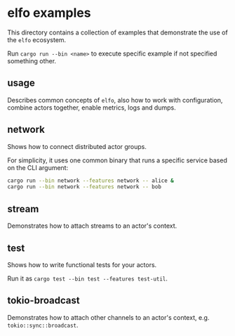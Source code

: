 # elfo examples

This directory contains a collection of examples that demonstrate the use of the `elfo` ecosystem.

Run `cargo run --bin <name>` to execute specific example if not specified something other.

## usage

Describes common concepts of `elfo`, also how to work with configuration, combine actors together, enable metrics, logs and dumps.

## network

Shows how to connect distributed actor groups.

For simplicity, it uses one common binary that runs a specific service based on the CLI argument:
```sh
cargo run --bin network --features network -- alice &
cargo run --bin network --features network -- bob
```

## stream

Demonstrates how to attach streams to an actor's context.

## test

Shows how to write functional tests for your actors.

Run it as `cargo test --bin test --features test-util`.

## tokio-broadcast

Demonstrates how to attach other channels to an actor's context, e.g. `tokio::sync::broadcast`.
